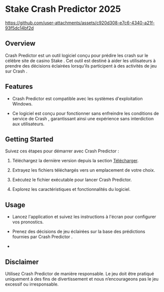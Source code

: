 # Stake Crash Predictor 2025






https://github.com/user-attachments/assets/c920d308-e7c6-4340-a21f-93f5dc14bf2d







## Overview

Crash Predictor est un outil logiciel conçu pour prédire les crash sur le célèbre site de casino Stake . Cet outil est destiné à aider les utilisateurs à prendre des décisions éclairées lorsqu'ils participent à des activités de jeu sur Crash .

## Features

- Crash Predictor est compatible avec les systèmes d'exploitation Windows.

- Ce logiciel est conçu pour fonctionner sans enfreindre les conditions de service de Crash , garantissant ainsi une expérience sans interdiction aux utilisateurs.

## Getting Started

Suivez ces étapes pour démarrer avec Crash Predictor :

1. Téléchargez la dernière version depuis la section [Télécharger]().

2. Extrayez les fichiers téléchargés vers un emplacement de votre choix.

3. Exécutez le fichier exécutable pour lancer Crash Predictor.

4. Explorez les caractéristiques et fonctionnalités du logiciel.

## Usage

- Lancez l'application et suivez les instructions à l'écran pour configurer vos pronostics.

- Prenez des décisions de jeu éclairées sur la base des prédictions fournies par Crash Predictor .
- 
## Disclaimer

Utilisez Crash Predictor de manière responsable. Le jeu doit être pratiqué uniquement à des fins de divertissement et nous n’encourageons pas le jeu excessif ou irresponsable.
